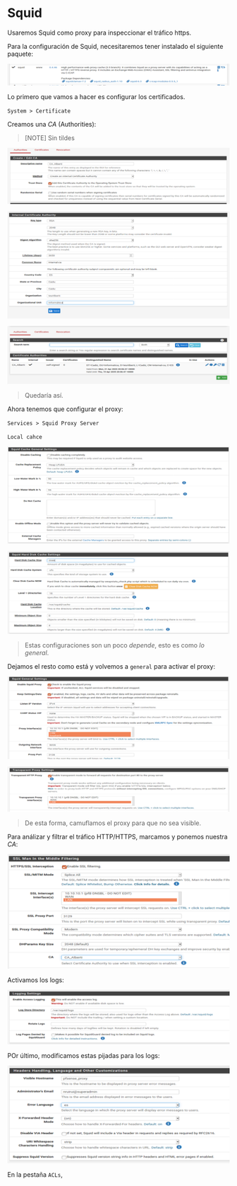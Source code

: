 # Squid

Usaremos Squid como proxy para inspeccionar el tráfico https.

Para la configuración de Squid, necesitaremos tener instalado el siguiente paquete:

![alt text](img/image.png)

Lo primero que vamos a hacer es configurar los certificados.

`System > Certificate`

Creamos una _CA_ (Authorities):

> [NOTE]
> Sin tildes

![alt text](img/image-1.png)

![alt text](img/image-2.png)

![alt text](img/image-3.png)

> Quedaría así.

Ahora tenemos que configurar el proxy:

`Services > Squid Proxy Server`

`Local cahce`

![alt text](img/image-4.png)

![alt text](img/image-5.png)

> Estas configuraciones son un poco _depende_, esto es como _lo general_.

Dejamos el resto como está y volvemos a `general` para activar el proxy:

![alt text](img/image-6.png)

![alt text](img/image-7.png)

> De esta forma, camuflamos el proxy para que no sea visible.

Para análizar y filtrar el tráfico HTTP/HTTPS, marcamos y ponemos nuestra _CA_:

![alt text](img/image-8.png)

Activamos los logs:

![alt text](img/image-9.png)

POr último, modificamos estas pijadas para los logs:

![alt text](img/image-10.png)

En la pestaña `ACLs`,